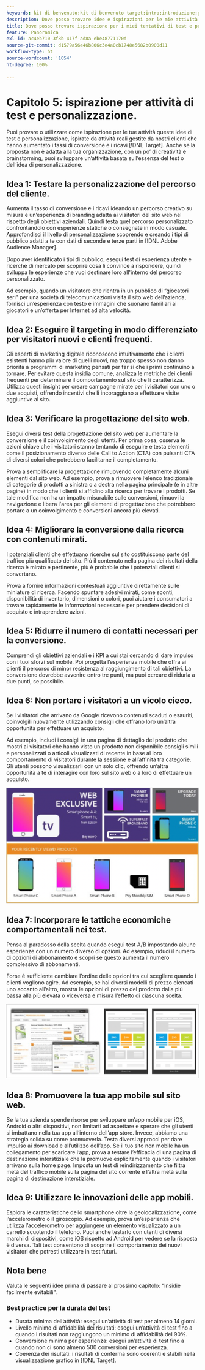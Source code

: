 ```yaml
---
keywords: kit di benvenuto;kit di benvenuto target;intro;introduzione;guida introduttiva
description: Dove posso trovare idee e ispirazioni per le mie attività di test e personalizzazione con l’utilizzo di Adobe Target.
title: Dove posso trovare ispirazione per i miei tentativi di test e personalizzazione?
feature: Panoramica
exl-id: ac4eb710-3f8b-417f-ad8a-ebe48771170d
source-git-commit: d1579a56e46b806c3e4a0cb1748e5682b0900d11
workflow-type: ht
source-wordcount: '1054'
ht-degree: 100%

---
```


# Capitolo 5: ispirazione per attività di test e personalizzazione.

Puoi provare o utilizzare come ispirazione per le tue attività queste idee di test e personalizzazione, ispirate da attività reali gestite da nostri clienti che hanno aumentato i tassi di conversione e i ricavi [!DNL Target]. Anche se la proposta non è adatta alla tua organizzazione, con un po’ di creatività e brainstorming, puoi sviluppare un’attività basata sull’essenza del test o dell’idea di personalizzazione.

## Idea 1: Testare la personalizzazione del percorso del cliente.

Aumenta il tasso di conversione e i ricavi ideando un percorso creativo su misura e un’esperienza di branding adatta ai visitatori del sito web nel rispetto degli obiettivi aziendali. Quindi testa quel percorso personalizzato confrontandolo con esperienze statiche o consegnate in modo casuale. Approfondisci il livello di personalizzazione scoprendo e creando i tipi di pubblico adatti a te con dati di seconde e terze parti in [!DNL Adobe Audience Manager].

Dopo aver identificato i tipi di pubblico, esegui test di esperienza utente e ricerche di mercato per scoprire cosa li convince a rispondere, quindi sviluppa le esperienze che vuoi destinare loro all&#39;interno del percorso personalizzato.

Ad esempio, quando un visitatore che rientra in un pubblico di “giocatori seri” per una società di telecomunicazioni visita il sito web dell’azienda, fornisci un’esperienza con testo e immagini che suonano familiari ai giocatori e un’offerta per Internet ad alta velocità.

## Idea 2: Eseguire il targeting in modo differenziato per visitatori nuovi e clienti frequenti.

Gli esperti di marketing digitale riconoscono intuitivamente che i clienti esistenti hanno più valore di quelli nuovi, ma troppo spesso non danno priorità a programmi di marketing pensati per far sì che i primi continuino a tornare. Per evitare questa insidia comune, analizza le metriche dei clienti frequenti per determinare il comportamento sul sito che li caratterizza. Utilizza questi insight per creare campagne mirate per i visitatori con uno o due acquisti, offrendo incentivi che li incoraggiano a effettuare visite aggiuntive al sito.

## Idea 3: Verificare la progettazione del sito web.

Esegui diversi test della progettazione del sito web per aumentare la conversione e il coinvolgimento degli utenti. Per prima cosa, osserva le azioni chiave che i visitatori stanno tentando di eseguire e testa elementi come il posizionamento diverso delle Call to Action (CTA) con pulsanti CTA di diversi colori che potrebbero facilitarne il completamento.

Prova a semplificare la progettazione rimuovendo completamente alcuni elementi dal sito web. Ad esempio, prova a rimuovere l’elenco tradizionale di categorie di prodotti a sinistra o a destra nella pagina principale (e in altre pagine) in modo che i clienti si affidino alla ricerca per trovare i prodotti. Se tale modifica non ha un impatto misurabile sulle conversioni, rimuovi la navigazione e libera l&#39;area per gli elementi di progettazione che potrebbero portare a un coinvolgimento e conversioni ancora più elevati.

## Idea 4: Migliorare la conversione dalla ricerca con contenuti mirati.

I potenziali clienti che effettuano ricerche sul sito costituiscono parte del traffico più qualificato del sito. Più il contenuto nella pagina dei risultati della ricerca è mirato e pertinente, più è probabile che i potenziali clienti si convertano.

Prova a fornire informazioni contestuali aggiuntive direttamente sulle miniature di ricerca. Facendo spuntare adesivi mirati, come sconti, disponibilità di inventario, dimensioni o colori, puoi aiutare i consumatori a trovare rapidamente le informazioni necessarie per prendere decisioni di acquisto e intraprendere azioni.

## Idea 5: Ridurre il numero di contatti necessari per la conversione.

Comprendi gli obiettivi aziendali e i KPI a cui stai cercando di dare impulso con i tuoi sforzi sul mobile. Poi progetta l’esperienza mobile che offra ai clienti il percorso di minor resistenza al raggiungimento di tali obiettivi. La conversione dovrebbe avvenire entro tre punti, ma puoi cercare di ridurla a due punti, se possibile.

## Idea 6: Non portare i visitatori a un vicolo cieco.

Se i visitatori che arrivano da Google ricevono contenuti scaduti o esauriti, coinvolgili nuovamente utilizzando consigli che offrano loro un’altra opportunità per effettuare un acquisto.

Ad esempio, includi i consigli in una pagina di dettaglio del prodotto che mostri ai visitatori che hanno visto un prodotto non disponibile consigli simili e personalizzati o articoli visualizzati di recente in base al loro comportamento di visitatori durante la sessione e all’affinità tra categorie. Gli utenti possono visualizzarli con un solo clic, offrendo un’altra opportunità a te di interagire con loro sul sito web o a loro di effettuare un acquisto.

![Illustrazione di Consigli](/help/c-intro/assets/recs-illustration.png)

## Idea 7: Incorporare le tattiche economiche comportamentali nei test.

Pensa al paradosso della scelta quando esegui test A/B impostando alcune esperienze con un numero diverso di opzioni. Ad esempio, riduci il numero di opzioni di abbonamento e scopri se questo aumenta il numero complessivo di abbonamenti.

Forse è sufficiente cambiare l’ordine delle opzioni tra cui scegliere quando i clienti vogliono agire. Ad esempio, se hai diversi modelli di prezzo elencati uno accanto all’altro, mostra le opzioni di prezzo del prodotto dalla più bassa alla più elevata o viceversa e misura l’effetto di ciascuna scelta.

![Illustrazione delle tattiche comportamentali](/help/c-intro/assets/behavioral.png)

## Idea 8: Promuovere la tua app mobile sul sito web.

Se la tua azienda spende risorse per sviluppare un’app mobile per iOS, Android o altri dispositivi, non limitarti ad aspettare e sperare che gli utenti si imbattano nella tua app all’interno dell’app store. Invece, abbiamo una strategia solida su come promuoverla. Testa diversi approcci per dare impulso ai download e all’utilizzo dell’app. Se il tuo sito non mobile ha un collegamento per scaricare l’app, prova a testare l’efficacia di una pagina di destinazione interstiziale che la promuove esplicitamente quando i visitatori arrivano sulla home page. Imposta un test di reindirizzamento che filtra metà del traffico mobile sulla pagina del sito corrente e l’altra metà sulla pagina di destinazione interstiziale.

## Idea 9: Utilizzare le innovazioni delle app mobili.

Esplora le caratteristiche dello smartphone oltre la geolocalizzazione, come l’accelerometro o il giroscopio. Ad esempio, prova un’esperienza che utilizza l’accelerometro per aggiungere un elemento visualizzato a un carrello scuotendo il telefono. Puoi anche testarlo con utenti di diversi marchi di dispositivi, come iOS rispetto ad Android per vedere se la risposta è diversa. Tali test consentono di scoprire il comportamento dei nuovi visitatori che potresti utilizzare in test futuri.

## Nota bene

Valuta le seguenti idee prima di passare al prossimo capitolo: “Insidie facilmente evitabili”.

### Best practice per la durata del test

* Durata minima dell’attività: esegui un’attività di test per almeno 14 giorni.
* Livello minimo di affidabilità dei risultati: esegui un’attività di test fino a quando i risultati non raggiungono un minimo di affidabilità del 90%.
* Conversione minima per esperienza: esegui un’attività di test fino a quando non ci sono almeno 500 conversioni per esperienza.
* Coerenza dei risultati: i risultati di conferma sono coerenti e stabili nella visualizzazione grafico in [!DNL Target].
